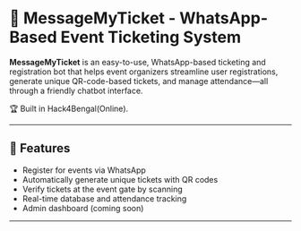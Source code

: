 # 🎫 MessageMyTicket - WhatsApp-Based Event Ticketing System

**MessageMyTicket** is an easy-to-use, WhatsApp-based ticketing and registration bot that helps event organizers streamline user registrations, generate unique QR-code-based tickets, and manage attendance—all through a friendly chatbot interface.

🏆 Built in Hack4Bengal(Online).

---

## 🚀 Features

- Register for events via WhatsApp
- Automatically generate unique tickets with QR codes
- Verify tickets at the event gate by scanning
- Real-time database and attendance tracking
- Admin dashboard (coming soon)

---